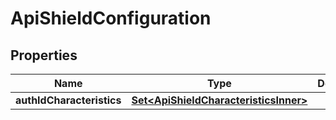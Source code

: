 

# ApiShieldConfiguration


## Properties

| Name | Type | Description | Notes |
|------------ | ------------- | ------------- | -------------|
|**authIdCharacteristics** | [**Set&lt;ApiShieldCharacteristicsInner&gt;**](ApiShieldCharacteristicsInner.md) |  |  [optional] |



